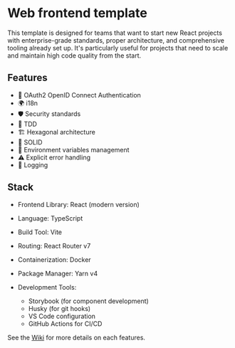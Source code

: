 # Web frontend template
This template is designed for teams that want to start new React projects with enterprise-grade standards, proper architecture, and comprehensive tooling already set up. It's particularly useful for projects that need to scale and maintain high code quality from the start.

## Features
- 🔐 OAuth2 OpenID Connect Authentication
- 🌍 i18n
- 🛡️ Security standards
- 🧪 TDD
- 🏗️ Hexagonal architecture
- 📐 SOLID
- 🔧 Environment variables management
- ⚠️ Explicit error handling
- 📝 Logging

## Stack 
- Frontend Library: React (modern version)
- Language: TypeScript 
- Build Tool: Vite 
- Routing: React Router v7
- Containerization: Docker
- Package Manager: Yarn v4

- Development Tools:
  - Storybook (for component development)
  - Husky (for git hooks)
  - VS Code configuration
  - GitHub Actions for CI/CD


See the [Wiki](https://github.com/Sangrene/modern-react-template/wiki) for more details on each features.
